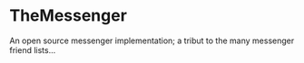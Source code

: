 # TheMessenger
An open source messenger implementation; a tribut to the many messenger friend lists... 

